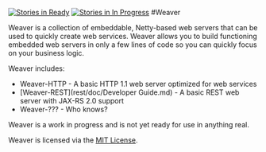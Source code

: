 [![Stories in Ready](https://badge.waffle.io/zoomulus/weaver.png?label=ready&title=Ready)](https://waffle.io/zoomulus/weaver)
[![Stories in In Progress](https://badge.waffle.io/zoomulus/weaver.png?label=in%20progress&title=In%20Progress)](https://waffle.io/zoomulus/weaver)
#Weaver

Weaver is a collection of embeddable, Netty-based web servers that can be used to quickly create web services.  Weaver allows you to build functioning embedded web servers in only a few lines of code so you can quickly focus on your business logic.

Weaver includes:

* Weaver-HTTP - A basic HTTP 1.1 web server optimized for web services
* [Weaver-REST](rest/doc/Developer Guide.md) - A basic REST web server with JAX-RS 2.0 support
* Weaver-??? - Who knows?

Weaver is a work in progress and is not yet ready for use in anything real.

Weaver is licensed via the [MIT License](http://opensource.org/licenses/MIT).
